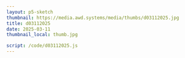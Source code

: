 ```yaml
---
layout: p5-sketch
thumbnail: https://media.awd.systems/media/thumbs/d03112025.jpg
title: d03112025
date: 2025-03-11
thumbnail_local: thumb.jpg

script: /code/d03112025.js
---
```

